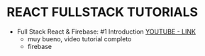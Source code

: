# REACT FULLSTACK TUTORIALS

- Full Stack React & Firebase: #1 Introduction [YOUTUBE - LINK](https://www.youtube.com/watch?v=RkBfu-W7tt0&list=PLMhAeHCz8S38ryyeMiBPPUnFAiWnoPvWP)
  - muy bueno, video tutorial completo
  - firebase
